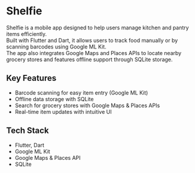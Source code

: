 # Shelfie

Shelfie is a mobile app designed to help users manage kitchen and pantry items efficiently.  
Built with Flutter and Dart, it allows users to track food manually or by scanning barcodes using Google ML Kit.  
The app also integrates Google Maps and Places APIs to locate nearby grocery stores and features offline support through SQLite storage.

## Key Features
- Barcode scanning for easy item entry (Google ML Kit)
- Offline data storage with SQLite
- Search for grocery stores with Google Maps & Places APIs
- Real-time item updates with intuitive UI

## Tech Stack
- Flutter, Dart
- Google ML Kit
- Google Maps & Places API
- SQLite
